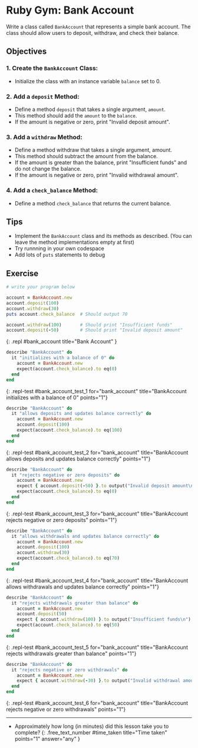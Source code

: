 # Ruby Gym: Bank Account
Write a class called `BankAccount` that represents a simple bank account. The class should allow users to deposit, withdraw, and check their balance.

## Objectives

### 1. Create the `BankAccount` Class:
- Initialize the class with an instance variable `balance` set to 0.

### 2. Add a `deposit` Method:
- Define a method `deposit` that takes a single argument, `amount`.
- This method should add the `amount` to the `balance`.
- If the amount is negative or zero, print "Invalid deposit amount".

### 3. Add a `withdraw` Method:
- Define a method withdraw that takes a single argument, amount.
- This method should subtract the amount from the balance.
- If the amount is greater than the balance, print "Insufficient funds" and do not change the balance.
- If the amount is negative or zero, print "Invalid withdrawal amount".

### 4. Add a `check_balance` Method:
- Define a method `check_balance` that returns the current balance.

## Tips
- Implement the `BankAccount` class and its methods as described. (You can leave the method implementations empty at first)
- Try runnning in your own codespace
- Add lots of `puts` statements to debug

<!--## Solution
```ruby
class BankAccount
  def initialize
    @balance = 0
  end

  def deposit(amount)
    if amount > 0
      @balance += amount
    else
      puts "Invalid deposit amount"
    end
  end

  def withdraw(amount)
    if amount > 0
      if amount <= @balance
        @balance -= amount
      else
        puts "Insufficient funds"
      end
    else
      puts "Invalid withdrawal amount"
    end
  end

  def check_balance
    @balance
  end
end
```-->

## Exercise

```ruby
# write your program below

account = BankAccount.new
account.deposit(100)
account.withdraw(30)
puts account.check_balance  # Should output 70

account.withdraw(100)       # Should print "Insufficient funds"
account.deposit(-50)        # Should print "Invalid deposit amount"
```
{: .repl #bank_account title="Bank Account" }

```ruby
describe "BankAccount" do
  it "initializes with a balance of 0" do
    account = BankAccount.new
    expect(account.check_balance).to eq(0)
  end
end
```
{: .repl-test #bank_account_test_1 for="bank_account" title="BankAccount initializes with a balance of 0" points="1"}

```ruby
describe "BankAccount" do
  it "allows deposits and updates balance correctly" do
    account = BankAccount.new
    account.deposit(100)
    expect(account.check_balance).to eq(100)
  end
end
```
{: .repl-test #bank_account_test_2 for="bank_account" title="BankAccount allows deposits and updates balance correctly" points="1"}

```ruby
describe "BankAccount" do
  it "rejects negative or zero deposits" do
    account = BankAccount.new
    expect { account.deposit(-50) }.to output("Invalid deposit amount\n").to_stdout
    expect(account.check_balance).to eq(0)
  end
end
```
{: .repl-test #bank_account_test_3 for="bank_account" title="BankAccount rejects negative or zero deposits" points="1"}

```ruby
describe "BankAccount" do
  it "allows withdrawals and updates balance correctly" do
    account = BankAccount.new
    account.deposit(100)
    account.withdraw(30)
    expect(account.check_balance).to eq(70)
  end
end
```
{: .repl-test #bank_account_test_4 for="bank_account" title="BankAccount allows withdrawals and updates balance correctly" points="1"}

```ruby
describe "BankAccount" do
  it "rejects withdrawals greater than balance" do
    account = BankAccount.new
    account.deposit(50)
    expect { account.withdraw(100) }.to output("Insufficient funds\n").to_stdout
    expect(account.check_balance).to eq(50)
  end
end
```
{: .repl-test #bank_account_test_5 for="bank_account" title="BankAccount rejects withdrawals greater than balance" points="1"}

```ruby
describe "BankAccount" do
  it "rejects negative or zero withdrawals" do
    account = BankAccount.new
    expect { account.withdraw(-30) }.to output("Invalid withdrawal amount\n").to_stdout
  end
end
```
{: .repl-test #bank_account_test_6 for="bank_account" title="BankAccount rejects negative or zero withdrawals" points="1"}

---

- Approximately how long (in minutes) did this lesson take you to complete?
{: .free_text_number #time_taken title="Time taken" points="1" answer="any" }
